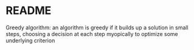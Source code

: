 # README #

Greedy algorithm: an algorithm is greedy if it builds up a solution in small steps, choosing a decision at each step myopically to optimize some underlying criterion

